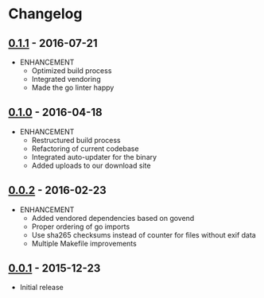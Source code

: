 # Changelog

## [0.1.1](https://github.com/webhippie/medialize/releases/tag/v0.1.1) - 2016-07-21

* ENHANCEMENT
  * Optimized build process
  * Integrated vendoring
  * Made the go linter happy

## [0.1.0](https://github.com/webhippie/medialize/releases/tag/v0.1.0) - 2016-04-18

* ENHANCEMENT
  * Restructured build process
  * Refactoring of current codebase
  * Integrated auto-updater for the binary
  * Added uploads to our download site

## [0.0.2](https://github.com/webhippie/medialize/releases/tag/v0.0.2) - 2016-02-23

* ENHANCEMENT
  * Added vendored dependencies based on govend
  * Proper ordering of go imports
  * Use sha265 checksums instead of counter for files without exif data
  * Multiple Makefile improvements

## [0.0.1](https://github.com/webhippie/medialize/releases/tag/v0.0.1) - 2015-12-23

* Initial release
